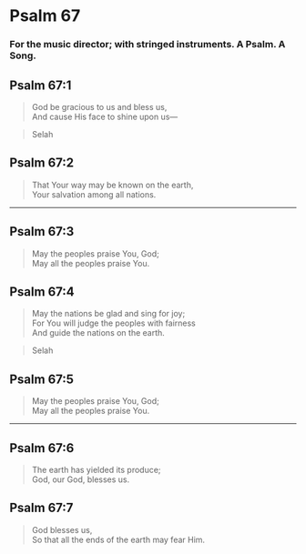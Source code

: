 # Psalm 67

### For the music director; with stringed instruments. A Psalm. A Song.

## Psalm 67:1

> God be gracious to us and bless us,  
> And cause His face to shine upon us—

> Selah

## Psalm 67:2

> That Your way may be known on the earth,  
> Your salvation among all nations.

---

## Psalm 67:3

> May the peoples praise You, God;  
> May all the peoples praise You.

## Psalm 67:4

> May the nations be glad and sing for joy;  
> For You will judge the peoples with fairness  
> And guide the nations on the earth.

> Selah

## Psalm 67:5

> May the peoples praise You, God;  
> May all the peoples praise You.

---

## Psalm 67:6

> The earth has yielded its produce;  
> God, our God, blesses us.

## Psalm 67:7

> God blesses us,  
> So that all the ends of the earth may fear Him.
